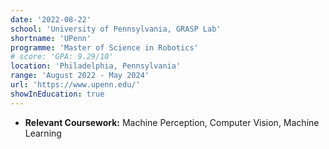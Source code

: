 ```yaml
---
date: '2022-08-22'
school: 'University of Pennsylvania, GRASP Lab'
shortname: 'UPenn'
programme: 'Master of Science in Robotics'
# score: 'GPA: 9.29/10'
location: 'Philadelphia, Pennsylvania'
range: 'August 2022 - May 2024'
url: 'https://www.upenn.edu/'
showInEducation: true
---
```


- **Relevant Coursework:** Machine Perception, Computer Vision, Machine Learning

<!--
- Certified in Agile, [DevOps](https://drive.google.com/file/d/133QWdIhw9KI0YMKs1SPI_6VQ1ENtMiCe/view?usp=sharing), and MS360 architecture.

- Declared as Winner in Design Thinking Hackathon on Benovative Platform.

- Awarded $300 for securing [Runners Up](https://drive.google.com/file/d/1exB19OoQ5dzU2mg4qbdkNutA25TGBWV3/view?usp=sharing) position in India Innovation ICE Project Fair 2020 among 400+ entries.

- One of 13 finalist teams in Avishkar Sprint #2 for pitching implementation on concept NIRO (Network Intelligence Resource Optimizer)

- Featured amongst the top 10 working women at Amdocs India via the #StrongWomenAtAmdocs initiative as part of International Women's Day 2021.

- Awarded 2 best-selling books for securing the Winner position in Read-a-Logue, re-kindling lost reading habits session.

- Represented July'20 joining batch as one of the hosts at the 'Ask Your Leaders' session. -->

